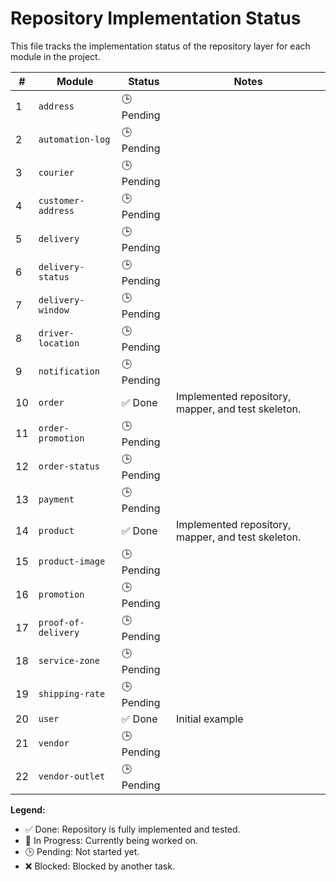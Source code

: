 # Repository Implementation Status

This file tracks the implementation status of the repository layer for each module in the project.

| # | Module | Status | Notes |
|---|---|---|---|
| 1 | `address` | 🕒 Pending | |
| 2 | `automation-log` | 🕒 Pending | |
| 3 | `courier` | 🕒 Pending | |
| 4 | `customer-address` | 🕒 Pending | |
| 5 | `delivery` | 🕒 Pending | |
| 6 | `delivery-status` | 🕒 Pending | |
| 7 | `delivery-window` | 🕒 Pending | |
| 8 | `driver-location` | 🕒 Pending | |
| 9 | `notification` | 🕒 Pending | |
| 10 | `order` | ✅ Done | Implemented repository, mapper, and test skeleton. |
| 11 | `order-promotion` | 🕒 Pending | |
| 12 | `order-status` | 🕒 Pending | |
| 13 | `payment` | 🕒 Pending | |
| 14 | `product` | ✅ Done | Implemented repository, mapper, and test skeleton. |
| 15 | `product-image` | 🕒 Pending | |
| 16 | `promotion` | 🕒 Pending | |
| 17 | `proof-of-delivery` | 🕒 Pending | |
| 18 | `service-zone` | 🕒 Pending | |
| 19 | `shipping-rate` | 🕒 Pending | |
| 20 | `user` | ✅ Done | Initial example |
| 21 | `vendor` | 🕒 Pending | |
| 22 | `vendor-outlet` | 🕒 Pending | |

**Legend:**
- ✅ Done: Repository is fully implemented and tested.
- 🚧 In Progress: Currently being worked on.
- 🕒 Pending: Not started yet.
- ❌ Blocked: Blocked by another task.